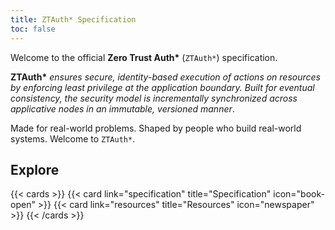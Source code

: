 ```yaml
---
title: ZTAuth* Specification
toc: false
---
```


Welcome to the official **Zero Trust Auth\*** (`ZTAuth*`) specification.

**ZTAuth\*** *ensures secure, identity-based execution of actions on resources by enforcing least privilege at the application boundary. Built for eventual consistency, the security model is incrementally synchronized across applicative nodes in an immutable, versioned manner*.

Made for real-world problems. Shaped by people who build real-world systems. Welcome to `ZTAuth*`.

## Explore

{{< cards >}}
  {{< card link="specification" title="Specification" icon="book-open" >}}
  {{< card link="resources" title="Resources" icon="newspaper" >}}
{{< /cards >}}
